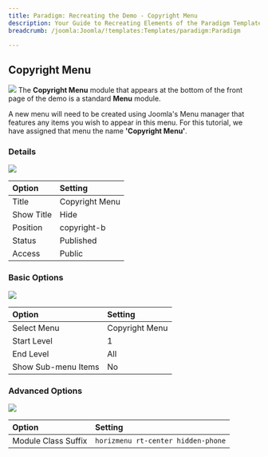 ```yaml
---
title: Paradigm: Recreating the Demo - Copyright Menu
description: Your Guide to Recreating Elements of the Paradigm Template for Joomla
breadcrumb: /joomla:Joomla/!templates:Templates/paradigm:Paradigm

---
```


Copyright Menu
----
![][menu]
The **Copyright Menu** module that appears at the bottom of the front page of the demo is a standard **Menu** module.

A new menu will need to be created using Joomla's Menu manager that features any items you wish to appear in this menu. For this tutorial, we have assigned that menu the name **'Copyright Menu'**.

### Details
![][menu1]

| Option     | Setting        |  
| :--------- | :------------- |  
| Title      | Copyright Menu |  
| Show Title | Hide           |  
| Position   | copyright-b    |  
| Status     | Published      |  
| Access     | Public         |  

### Basic Options
![][menu2]

| Option              | Setting        |  
| :------------------ | :------------- |  
| Select Menu         | Copyright Menu |  
| Start Level         | 1              |  
| End Level           | All            |  
| Show Sub-menu Items | No             |  

### Advanced Options
![][menu3]

| Option              | Setting                            |  
| :------------------ | :--------------------------------- |  
| Module Class Suffix | `horizmenu rt-center hidden-phone` |  

[menu]: assets/copyright.jpeg
[menu1]: assets/menu_1a.jpeg
[menu2]: assets/menu_2.jpeg
[menu3]: assets/menu_3.jpeg
